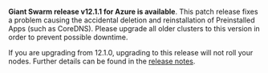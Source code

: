 **Giant Swarm release v12.1.1 for Azure is available**. This patch release fixes a problem causing the accidental deletion and reinstallation of Preinstalled Apps (such as CoreDNS). Please upgrade all older clusters to this version in order to prevent possible downtime. 

If you are upgrading from 12.1.0, upgrading to this release will not roll your nodes. Further details can be found in the [release notes](https://github.com/giantswarm/releases/tree/master/azure/v12.1.1).
